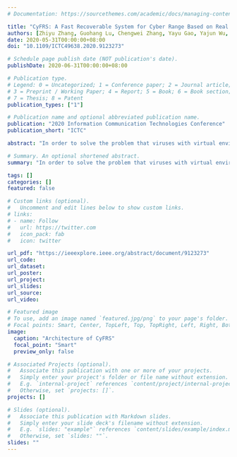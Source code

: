 ```yaml
---
# Documentation: https://sourcethemes.com/academic/docs/managing-content/

title: "CyFRS: A Fast Recoverable System for Cyber Range Based on Real Network Environment"
authors: [Zhiyu Zhang, Guohang Lu, Chengwei Zhang, Yayu Gao, Yajun Wu, Guohui Zhong]
date: 2020-05-31T00:00:00+08:00
doi: "10.1109/ICTC49638.2020.9123273"

# Schedule page publish date (NOT publication's date).
publishDate: 2020-06-31T00:00:00+08:00

# Publication type.
# Legend: 0 = Uncategorized; 1 = Conference paper; 2 = Journal article;
# 3 = Preprint / Working Paper; 4 = Report; 5 = Book; 6 = Book section;
# 7 = Thesis; 8 = Patent
publication_types: ["1"]

# Publication name and optional abbreviated publication name.
publication: "2020 Information Communication Technologies Conference"
publication_short: "ICTC"

abstract: "In order to solve the problem that viruses with virtual environment detection mechanism cannot be in a virtual network environment, and in a real network environment, cyber experiments may not be performed repeatedly because of the destructive nature of some viruses. This paper proposes a fast recoverable system of cyber range based on a real network (CyFRS). We utilize the Windows and Linux dual system as the primary environment of the cyber range, implement partition backup and recovery based on Linux dd command, and provide a remote image server to guarantee the reliability of the mirror service. Eventually, we achieve the recovery of a damaged system within 4 minutes."

# Summary. An optional shortened abstract.
summary: "In order to solve the problem that viruses with virtual environment detection mechanism cannot be examined in a virtual network environment, while in real network environment, experiments may not be performed repeatedly because of the destructive nature of some viruses. We proposed a fast recoverable physical cyber range with recovery time at around 4 mins"

tags: []
categories: []
featured: false

# Custom links (optional).
#   Uncomment and edit lines below to show custom links.
# links:
# - name: Follow
#   url: https://twitter.com
#   icon_pack: fab
#   icon: twitter

url_pdf: "https://ieeexplore.ieee.org/abstract/document/9123273"
url_code:
url_dataset:
url_poster:
url_project:
url_slides:
url_source:
url_video:

# Featured image
# To use, add an image named `featured.jpg/png` to your page's folder. 
# Focal points: Smart, Center, TopLeft, Top, TopRight, Left, Right, BottomLeft, Bottom, BottomRight.
image:
  caption: "Architecture of CyFRS"
  focal_point: "Smart"
  preview_only: false

# Associated Projects (optional).
#   Associate this publication with one or more of your projects.
#   Simply enter your project's folder or file name without extension.
#   E.g. `internal-project` references `content/project/internal-project/index.md`.
#   Otherwise, set `projects: []`.
projects: []

# Slides (optional).
#   Associate this publication with Markdown slides.
#   Simply enter your slide deck's filename without extension.
#   E.g. `slides: "example"` references `content/slides/example/index.md`.
#   Otherwise, set `slides: ""`.
slides: ""
---
```

